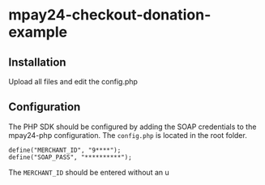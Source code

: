 # mpay24-checkout-donation-example

## Installation
Upload all files and edit the config.php

## Configuration
The PHP SDK should be configured by adding the SOAP credentials to the mpay24-php configuration.
The `config.php` is located in the root folder.
```
define("MERCHANT_ID", "9****");
define("SOAP_PASS", "**********");
```
The `MERCHANT_ID` should be entered without an u
